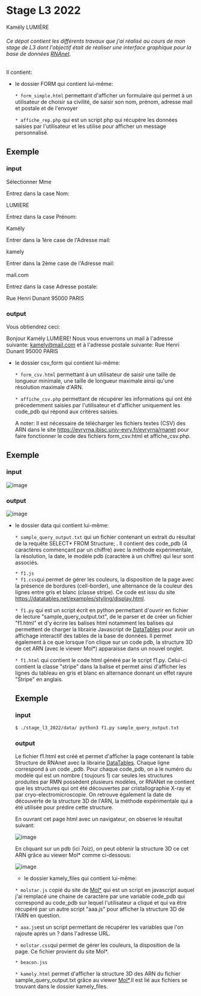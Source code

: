 # Stage L3 2022

Kamély LUMIÈRE



###### Ce dépot contient les différents travaux que j'ai réalisé au cours de mon stage de L3 dont l'objectif était de réaliser une interface graphique pour la base de données [RNAnet](https://evryrna.ibisc.univ-evry.fr/evryrna/rnanet).

Il contient:

* le dossier FORM qui contient lui-même:

  `* form_simple.html` permettant d'afficher un formulaire qui permet à un utilisateur de choisir sa civilité, de saisir son nom, prénom, adresse mail et postale et de l'envoyer  

  `* affiche_rep.php` qui est un script php qui récupère les données saisies par l'utilisateur et les utilise pour afficher un message personnalisé.

## Exemple

### input

Sélectionner Mme

Entrez dans la case Nom: 

LUMIERE 

Entrez dans la case Prénom:

Kamély

Entrer dans la 1ère case de l'Adresse mail: 

kamely

Entrer dans la 2ème case de l'Adresse mail: 

mail.com

Entrez dans la case Adresse postale:

Rue Henri Dunant 95000 PARIS


### output  

Vous obtiendrez ceci: 

Bonjour Kamély LUMIERE! Nous vous enverrons un mail à l'adresse suivante: kamely@mail.com et à l'adresse postale suivante: Rue Henri Dunant 95000 PARIS



* le dossier csv_form qui contient lui-même: 

  `* form_csv.html` permettant à un utilisateur de saisir une taille de longueur minimale, une taille de longueur maximale ainsi qu'une résolution maximale d'ARN.

  `* affiche_csv.php` permettant de récupérer les informations qui ont été précedemment saisies par l'utilisateur et d'afficher uniquement les code_pdb qui répond aux critères saisies. 
  
  A noter: Il est nécessaire de télécharger les fichiers textes (CSV) des ARN dans le site https://evryrna.ibisc.univ-evry.fr/evryrna/rnanet pour faire fonctionner le code des fichiers form_csv.html et affiche_csv.php.

## Exemple

### input

![image](https://user-images.githubusercontent.com/105880255/175819950-daae9f6f-2ebd-487d-8501-da68fa5b6e5f.png)

### output

![image](https://user-images.githubusercontent.com/105880255/175820041-590ee7d4-fbae-465d-bd16-fc04e35320ae.png)


* le dossier data qui contient lui-même:

  `* sample_query_output.txt` qui un fichier contenant un extrait du résultat de la requête SELECT* FROM Structure; . Il contient des code_pdb (4 caractères commençant par un chiffre)  avec la méthode expérimentale, la résolution, la date, le modèle pdb (caractère à un chiffre) qui leur sont associés.
  
  `* f1.js`  
  `* f1.css`qui permet de gérer les couleurs, la disposition de la page avec la présence de bordures (cell-border), une alternance de la couleur des lignes entre gris et blanc (classe stripe). Ce code est issu du site https://datatables.net/examples/styling/display.html.

  `* f1.py` qui est un script écrit en python permettant d'ouvrir en fichier de lecture "sample_query_output.txt", de le parser et de créer un fichier "f1.html" et d'y écrire les balises html notamment les balises <script> </script> qui permettent de charger la librairie Javascript de  [DataTables](https://datatables.net/) pour  avoir un affichage interactif des tables de la base de données. Il permet également à ce que lorsque l'on clique sur un code pdb, la structure 3D de cet ARN (avec le viewer Mol*) apparaisse dans un nouvel onglet.
  
  `* f1.html` qui contient le code html généré par le script f1.py. Celui-ci contient la classe "stripe" dans la balise <table id="example" class="stripe" style="width:100%"> et permet ainsi d'afficher les lignes du tableau en gris et blanc en alternance donnant un effet rayure "Stripe" en anglais.
  
## Exemple

### input
  ```markdown
  $ ./stage_l3_2022/data/ python3 f1.py sample_query_output.txt
  
  ```
### output

Le fichier f1.html est créé et permet d'afficher la page contenant la table Structure de RNAnet avec la librairie [DataTables](https://datatables.net/). 
Chaque ligne correspond à un code _pdb. Pour chaque code_pdb, on a le numéro du modèle qui est un nombre ( toujours 1) car seules les structures produites par RMN possèdent plusieurs modèles, or RNANet ne contient que les structures qui ont été découvertes par cristallographie X-ray et par cryo-electromicroscopie. On retrouve également la date de découverte de la structure 3D de l'ARN, la méthode expérimentale qui a été utilisée pour prédire cette structure.
  
En ouvrant cet page html avec un navigateur, on observe le résultat suivant:
  
  
  ![image](https://user-images.githubusercontent.com/105880255/175695918-1f4ff27d-b1f9-4c88-bf73-cc6bed579f71.png)

  
  En cliquant sur un pdb (ici 7oiz), on peut obtenir la structure 3D ce cet ARN grâce au viewer Mol* comme ci-dessous:
  
  ![image](https://user-images.githubusercontent.com/105880255/175696148-0ecf27e2-bb79-40ef-8b41-4bb848ed7e2a.png)

  
  


  * le dossier kamely_files qui contient lui-même:

  `* molstar.js` copié du site de [Mol*](https://molstar.org/) qui est un script en javascript auquel j'ai remplacé une chaine de caractère par une variable code_pdb qui correspond au code_pdb sur lequel l'utilisateur a cliqué et qui va être récupéré par un autre script "aaa.js" pour afficher la structure 3D de l'ARN en question.

  `* aaa.js`est un script permettant de récupérer les variables que l'on rajoute après un ? dans l'adresse URL.

  `* molstar.css`qui permet de gérer les couleurs, la disposition de la page. Ce fichier provient du site Mol*.

  `* beacon.jss`


  `* kamely.html` permet d'afficher la structure 3D des ARN du fichier sample_query_output.txt grâce au viewer [Mol*](https://molstar.org/).Il est lié aux fichiers se trouvant dans le dossier kamely_files.
 








